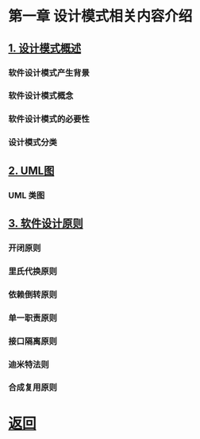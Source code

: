 # 第一章 设计模式相关内容介绍

## [1. 设计模式概述](./1.%E8%AE%BE%E8%AE%A1%E6%A8%A1%E5%BC%8F%E6%A6%82%E8%BF%B0.md)

### 软件设计模式产生背景

### 软件设计模式概念

### 软件设计模式的必要性

### 设计模式分类

## [2. UML图](./2.UML.md)

### UML 类图

## [3. 软件设计原则](3.%E8%BD%AF%E4%BB%B6%E8%AE%BE%E8%AE%A1%E5%8E%9F%E5%88%99.md)

### 开闭原则

### 里氏代换原则

### 依赖倒转原则

### 单一职责原则

### 接口隔离原则

### 迪米特法则

### 合成复用原则

# [返回](../README.md)